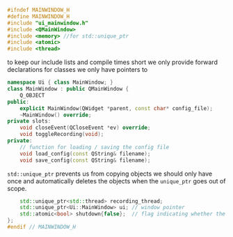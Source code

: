 
``` cpp
#ifndef MAINWINDOW_H
#define MAINWINDOW_H
#include "ui_mainwindow.h"
#include <QMainWindow>
#include <memory> //for std::unique_ptr
#include <atomic>
#include <thread>
```

to keep our include lists and compile times short we only provide forward
declarations for classes we only have pointers to

``` cpp
namespace Ui { class MainWindow; }
class MainWindow : public QMainWindow {
    Q_OBJECT
public:
    explicit MainWindow(QWidget *parent, const char* config_file);
	~MainWindow() override;
private slots:
	void closeEvent(QCloseEvent *ev) override;
	void toggleRecording(void);
private:
	// function for loading / saving the config file
	void load_config(const QString& filename);
	void save_config(const QString& filename);
```

`std::unique_ptr` prevents us from copying objects we should only have
once and automatically deletes the objects when the `unique_ptr` goes
out of scope.

``` cpp
	std::unique_ptr<std::thread> recording_thread;
	std::unique_ptr<Ui::MainWindow> ui;	// window pointer
	std::atomic<bool> shutdown{false};  // flag indicating whether the recording thread should quit
};
#endif // MAINWINDOW_H
